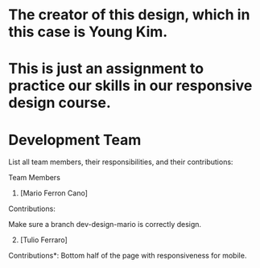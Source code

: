 # The creator of this design, which in this case is Young Kim.
# This is just an assignment to practice our skills in our responsive design course.

# Development Team

List all team members, their responsibilities, and their contributions:

Team Members

1. [Mario Ferron Cano]

Contributions:

Make sure a branch dev-design-mario is correctly design. 

2. [Tulio Ferraro]

Contributions*: Bottom half of the page with responsiveness for mobile.

